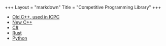 +++
Layout = "markdown"
Title = "Competitive Programming Library"
+++
- [Old C++, used in ICPC](https://github.com/ajami1331/CodeBook)
- [New C++](https://github.com/ajami1331/CpCpp/tree/main/library)
- [C#](https://github.com/ajami1331/CSharp-Algorithms/tree/master/Csharp-Contest/Library)
- [Rust](https://github.com/ajami1331/rust-cp/tree/main/algo_lib)
- [Python](https://github.com/ajami1331/python-contest)
